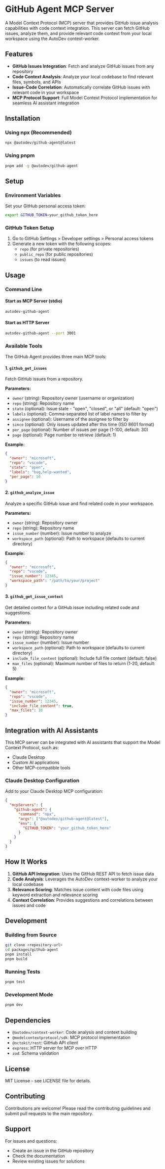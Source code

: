 # GitHub Agent MCP Server

A Model Context Protocol (MCP) server that provides GitHub issue analysis capabilities with code context integration. This server can fetch GitHub issues, analyze them, and provide relevant code context from your local workspace using the AutoDev context-worker.

## Features

- **GitHub Issues Integration**: Fetch and analyze GitHub issues from any repository
- **Code Context Analysis**: Analyze your local codebase to find relevant files, symbols, and APIs
- **Issue-Code Correlation**: Automatically correlate GitHub issues with relevant code in your workspace
- **MCP Protocol Support**: Full Model Context Protocol implementation for seamless AI assistant integration

## Installation

### Using npx (Recommended)

```bash
npx @autodev/github-agent@latest
```

### Using pnpm

```bash
pnpm add -g @autodev/github-agent
```

## Setup

### Environment Variables

Set your GitHub personal access token:

```bash
export GITHUB_TOKEN=your_github_token_here
```

### GitHub Token Setup

1. Go to GitHub Settings > Developer settings > Personal access tokens
2. Generate a new token with the following scopes:
   - `repo` (for private repositories)
   - `public_repo` (for public repositories)
   - `issues` (to read issues)

## Usage

### Command Line

#### Start as MCP Server (stdio)

```bash
autodev-github-agent
```

#### Start as HTTP Server

```bash
autodev-github-agent --port 3001
```

### Available Tools

The GitHub Agent provides three main MCP tools:

#### 1. `github_get_issues`

Fetch GitHub issues from a repository.

**Parameters:**
- `owner` (string): Repository owner (username or organization)
- `repo` (string): Repository name
- `state` (optional): Issue state - "open", "closed", or "all" (default: "open")
- `labels` (optional): Comma-separated list of label names to filter by
- `assignee` (optional): Username of the assignee to filter by
- `since` (optional): Only issues updated after this time (ISO 8601 format)
- `per_page` (optional): Number of issues per page (1-100, default: 30)
- `page` (optional): Page number to retrieve (default: 1)

**Example:**
```json
{
  "owner": "microsoft",
  "repo": "vscode",
  "state": "open",
  "labels": "bug,help-wanted",
  "per_page": 10
}
```

#### 2. `github_analyze_issue`

Analyze a specific GitHub issue and find related code in your workspace.

**Parameters:**
- `owner` (string): Repository owner
- `repo` (string): Repository name
- `issue_number` (number): Issue number to analyze
- `workspace_path` (optional): Path to workspace (defaults to current directory)

**Example:**
```json
{
  "owner": "microsoft",
  "repo": "vscode",
  "issue_number": 12345,
  "workspace_path": "/path/to/your/project"
}
```

#### 3. `github_get_issue_context`

Get detailed context for a GitHub issue including related code and suggestions.

**Parameters:**
- `owner` (string): Repository owner
- `repo` (string): Repository name
- `issue_number` (number): Issue number
- `workspace_path` (optional): Path to workspace (defaults to current directory)
- `include_file_content` (optional): Include full file content (default: false)
- `max_files` (optional): Maximum number of files to return (1-20, default: 5)

**Example:**
```json
{
  "owner": "microsoft",
  "repo": "vscode",
  "issue_number": 12345,
  "include_file_content": true,
  "max_files": 10
}
```

## Integration with AI Assistants

This MCP server can be integrated with AI assistants that support the Model Context Protocol, such as:

- Claude Desktop
- Custom AI applications
- Other MCP-compatible tools

### Claude Desktop Configuration

Add to your Claude Desktop MCP configuration:

```json
{
  "mcpServers": {
    "github-agent": {
      "command": "npx",
      "args": ["@autodev/github-agent@latest"],
      "env": {
        "GITHUB_TOKEN": "your_github_token_here"
      }
    }
  }
}
```

## How It Works

1. **GitHub API Integration**: Uses the GitHub REST API to fetch issue data
2. **Code Analysis**: Leverages the AutoDev context-worker to analyze your local codebase
3. **Relevance Scoring**: Matches issue content with code files using keyword extraction and relevance scoring
4. **Context Correlation**: Provides suggestions and correlations between issues and code

## Development

### Building from Source

```bash
git clone <repository-url>
cd packages/github-agent
pnpm install
pnpm build
```

### Running Tests

```bash
pnpm test
```

### Development Mode

```bash
pnpm dev
```

## Dependencies

- `@autodev/context-worker`: Code analysis and context building
- `@modelcontextprotocol/sdk`: MCP protocol implementation
- `@octokit/rest`: GitHub API client
- `express`: HTTP server for MCP over HTTP
- `zod`: Schema validation

## License

MIT License - see LICENSE file for details.

## Contributing

Contributions are welcome! Please read the contributing guidelines and submit pull requests to the main repository.

## Support

For issues and questions:
- Create an issue in the GitHub repository
- Check the documentation
- Review existing issues for solutions

